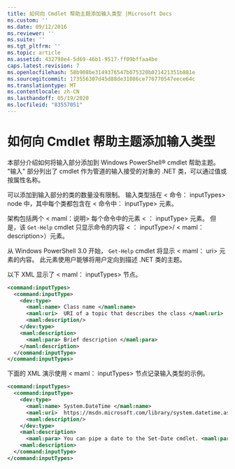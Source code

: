 ```yaml
---
title: 如何向 Cmdlet 帮助主题添加输入类型 |Microsoft Docs
ms.custom: ''
ms.date: 09/12/2016
ms.reviewer: ''
ms.suite: ''
ms.tgt_pltfrm: ''
ms.topic: article
ms.assetid: 432798e4-5d69-46b1-9517-ff09bffaa4be
caps.latest.revision: 7
ms.openlocfilehash: 58b908be3149376547b075320b021421351b881e
ms.sourcegitcommit: 173556307d45d88de31086ce776770547eece64c
ms.translationtype: MT
ms.contentlocale: zh-CN
ms.lasthandoff: 05/19/2020
ms.locfileid: "83557051"
---
```

# <a name="how-to-add-input-types-to-a-cmdlet-help-topic"></a>如何向 Cmdlet 帮助主题添加输入类型

本部分介绍如何将输入部分添加到 Windows PowerShell® cmdlet 帮助主题。 "输入" 部分列出了 cmdlet 作为管道的输入接受的对象的 .NET 类，可以通过值或按属性名称。

可以添加到输入部分的类的数量没有限制。 输入类型括在 \< 命令： inputTypes> node 中，其中每个类都包含在 \< 命令中： inputType> 元素。

架构包括两个 \< maml：说明> 每个命令中的元素 \< ： inputType> 元素。 但是，该 `Get-Help` cmdlet 只显示命令的内容 \< ： inputType>/ \< maml： description>）元素。

从 Windows PowerShell 3.0 开始， `Get-Help` cmdlet 将显示 \< maml： uri> 元素的内容。 此元素使用户能够将用户定向到描述 .NET 类的主题。

以下 XML 显示了 \< maml： inputTypes> 节点。

```xml
<command:inputTypes>
  <command:inputType>
    <dev:type>
      <maml:name> Class name </maml:name>
      <maml:uri>  URI of a topic that describes the class </maml:uri>
      <maml:description/>
    </dev:type>
    <maml:description>
      <maml:para> Brief description </maml:para>
    </maml:description>
  </command:inputType>
</command:inputTypes>
```

下面的 XML 演示使用 \< maml： inputTypes> 节点记录输入类型的示例。

```xml
<command:inputTypes>
  <command:inputType>
    <dev:type>
      <maml:name> System.DateTime </maml:name>
      <maml:uri>  https://msdn.microsoft.com/library/system.datetime.aspx </maml:uri>
      <maml:description/>
    </dev:type>
    <maml:description>
      <maml:para> You can pipe a date to the Set-Date cmdlet. <maml:para>
    <maml:description>
  </command:inputType>
</command:inputTypes>
```
